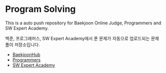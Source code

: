 # Program Solving
This is a auto push repository for Baekjoon Online Judge, Programmers and SW Expert Academy.  


백준, 프로그래머스, SW Expert Academy에서 푼 문제가 자동으로 업로드되는 문제 풀이 저장소입니다.
- [BaekjoonHub](https://github.com/BaekjoonHub/BaekjoonHub)
- [Programmers](https://programmers.co.kr/)
- [SW Expert Academy](https://swexpertacademy.com/main/main.do)
